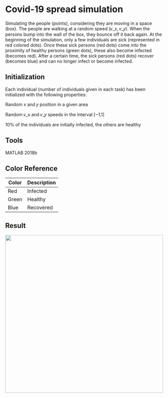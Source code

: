 
# Covid-19 spread simulation

Simulating the people (points), considering they are  moving in a space (box).
The people are walking at a random speed (𝑣_𝑥, 𝑣_𝑦). When the persons bump into the wall of the box, they bounce off it back again.
At the beginning of the simulation, only a few individuals are sick (represented in red colored dots).
Once these sick persons (red dots) come into the proximity of healthy persons (green dots), these also become infected (becomes red).
After a certain time, the sick persons (red dots) recover (becomes blue) and can no longer infect or become infected.


## Initialization

 Each individual (number of individuals given in each task) has been initialized with the following properties:
 
Random 𝑥 and 𝑦 position in a given area

Random 𝑣_x and 𝑣_𝑦 speeds in the interval [−1,1]

10% of the individuals are initially infected, the others are healthy
## Tools

MATLAB 2018b
## Color Reference

| Color             | Description                                                                |
| ----------------- | ------------------------------------------------------------------ |
| Red | Infected |
| Green | Healthy |
| Blue | Recovered |

## Result
<p><img align="center" src="https://github.com/Sheikfarooq/Covid-19_simulation/blob/main/Covid_Simulation.gif" width="500" /></p>
